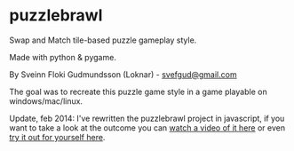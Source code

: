 puzzlebrawl
===========

Swap and Match tile-based puzzle gameplay style.

Made with python & pygame.

By Sveinn Floki Gudmundsson (Loknar) - svefgud@gmail.com

The goal was to recreate this puzzle game style in a game playable on windows/mac/linux.

Update, feb 2014:
I've rewritten the puzzlebrawl project in javascript, if you want to take a look at the outcome you can [watch a video of it here](http://www.youtube.com/watch?v=mxTqvR5100E) or even [try it out for yourself here](https://notendur.hi.is/~sfg6/puzzlebrawl/v0.03b/).
